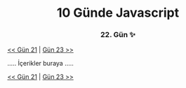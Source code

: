 <div align="center">
    <h1>10 Günde Javascript</h3>
    <h3>22. Gün ✨</h3>
</div>

[<< Gün 21](../../günler/gün-21/gun-21.md) | [Gün 23 >>](../../günler/gün-23/gun-23.md)

.....
İçerikler buraya
.....

[<< Gün 21](../../günler/gün-21/gun-21.md) | [Gün 23 >>](../../günler/gün-23/gun-23.md)
